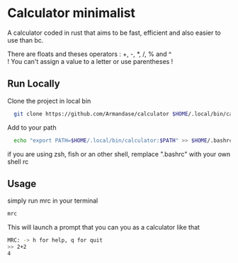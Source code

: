 
# Calculator minimalist

A calculator coded in rust that aims to be fast, efficient and also easier to use than bc.

There are floats and theses operators : +, -, *, /, % and ^  
! You can't assign a value to a letter or use parentheses !



## Run Locally

Clone the project in local bin

```bash
  git clone https://github.com/Armandase/calculator $HOME/.local/bin/calculator
```

Add to your path
```bash
  echo "export PATH=$HOME/.local/bin/calculator:$PATH" >> $HOME/.bashrc
```
if you are using zsh, fish or an other shell,  remplace ".bashrc" with your own shell rc
## Usage

simply run mrc in your terminal
```bash
mrc
```
This will launch a prompt that you can you as a calculator like that
```bash
MRC: -> h for help, q for quit
>> 2+2
4
```

